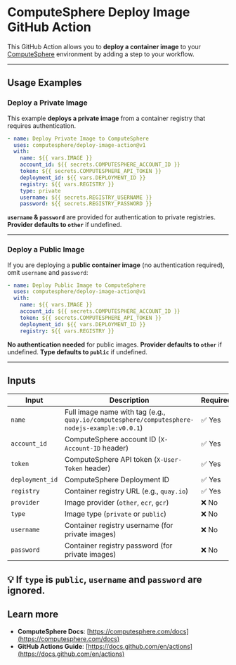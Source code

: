 # **ComputeSphere Deploy Image GitHub Action**

This GitHub Action allows you to **deploy a container image** to your [ComputeSphere](https://computesphere.com) environment by adding a step to your workflow.

---

## **Usage Examples**

### **Deploy a Private Image**

This example **deploys a private image** from a container registry that requires authentication.

```yaml
- name: Deploy Private Image to ComputeSphere
  uses: computesphere/deploy-image-action@v1
  with:
    name: ${{ vars.IMAGE }}
    account_id: ${{ secrets.COMPUTESPHERE_ACCOUNT_ID }}
    token: ${{ secrets.COMPUTESPHERE_API_TOKEN }}
    deployment_id: ${{ vars.DEPLOYMENT_ID }}
    registry: ${{ vars.REGISTRY }}
    type: private
    username: ${{ secrets.REGISTRY_USERNAME }}
    password: ${{ secrets.REGISTRY_PASSWORD }}
```

**`username` & `password`** are provided for authentication to private registries.
**Provider defaults to `other`** if undefined.

---

### **Deploy a Public Image**

If you are deploying a **public container image** (no authentication required), omit `username` and `password`:

```yaml
- name: Deploy Public Image to ComputeSphere
  uses: computesphere/deploy-image-action@v1
  with:
    name: ${{ vars.IMAGE }}
    account_id: ${{ secrets.COMPUTESPHERE_ACCOUNT_ID }}
    token: ${{ secrets.COMPUTESPHERE_API_TOKEN }}
    deployment_id: ${{ vars.DEPLOYMENT_ID }}
    registry: ${{ vars.REGISTRY }}
```

**No authentication needed** for public images.
**Provider defaults to `other`** if undefined.
**Type defaults to `public`** if undefined.

---

## **Inputs**

| Input           | Description                                                                                  | Required | Default      |
| --------------- | -------------------------------------------------------------------------------------------- | -------- | ------------ |
| `name`          | Full image name with tag (e.g., `quay.io/computesphere/computesphere-nodejs-example:v0.0.1`) | ✅ Yes   | -            |
| `account_id`    | ComputeSphere account ID (`X-Account-ID` header)                                             | ✅ Yes   | -            |
| `token`         | ComputeSphere API token (`X-User-Token` header)                                              | ✅ Yes   | -            |
| `deployment_id` | ComputeSphere Deployment ID                                                                  | ✅ Yes   | -            |
| `registry`      | Container registry URL (e.g., `quay.io`)                                                     | ✅ Yes   | -            |
| `provider`      | Image provider (`other`, `ecr`, `gcr`)                                                       | ❌ No    | `other`      |
| `type`          | Image type (`private` or `public`)                                                           | ❌ No    | `public`     |
| `username`      | Container registry username (for private images)                                             | ❌ No    | `''` (empty) |
| `password`      | Container registry password (for private images)                                             | ❌ No    | `''` (empty) |

## 💡 **If `type` is `public`, `username` and `password` are ignored.**

## **Learn more**

- **ComputeSphere Docs**: [https://computesphere.com/docs](https://computesphere.com/docs)
- **GitHub Actions Guide**: [https://docs.github.com/en/actions](https://docs.github.com/en/actions)
